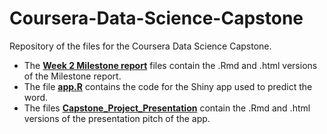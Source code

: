 # Coursera-Data-Science-Capstone
Repository of the files for the Coursera Data Science Capstone.  
-    The [**Week 2 Milestone report**](https://cippa.github.io/Coursera-Data-Science-Capstone/Week2-Milestone-Report.html) 
files contain the .Rmd and .html versions of 
the Milestone report.  
-    The file [**app.R**](https://github.com/Cippa/Coursera-Data-Science-Capstone/blob/gh-pages/app.R) 
contains the code for the Shiny app used to predict the 
word.  
-    The files [**Capstone_Project_Presentation**](https://cippa.github.io/Coursera-Data-Science-Capstone/Capstone_Project_Presentation.html) 
contain the .Rmd and .html versions of the presentation pitch of the app.  
